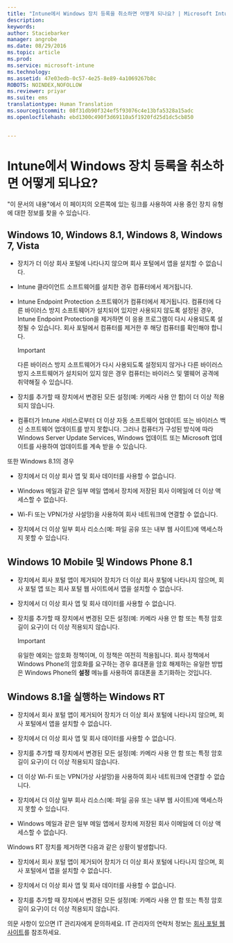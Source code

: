 ```yaml
---
title: "Intune에서 Windows 장치 등록을 취소하면 어떻게 되나요? | Microsoft Intune"
description: 
keywords: 
author: Staciebarker
manager: angrobe
ms.date: 08/29/2016
ms.topic: article
ms.prod: 
ms.service: microsoft-intune
ms.technology: 
ms.assetid: 47e03edb-0c57-4e25-8e89-4a1069267b8c
ROBOTS: NOINDEX,NOFOLLOW
ms.reviewer: priyar
ms.suite: ems
translationtype: Human Translation
ms.sourcegitcommit: 08f31db90f324ef5f93076c4e13bfa5328a15adc
ms.openlocfilehash: ebd1300c490f3d69110a5f1920fd25d1dc5cb850


---
```



# Intune에서 Windows 장치 등록을 취소하면 어떻게 되나요?

"이 문서의 내용"에서 이 페이지의 오른쪽에 있는 링크를 사용하여 사용 중인 장치 유형에 대한 정보를 찾을 수 있습니다.


## Windows 10, Windows 8.1, Windows 8, Windows 7, Vista

-   장치가 더 이상 회사 포털에 나타나지 않으며 회사 포털에서 앱을 설치할 수 없습니다.

-   Intune 클라이언트 소프트웨어를 설치한 경우 컴퓨터에서 제거됩니다.

-   Intune Endpoint Protection 소프트웨어가 컴퓨터에서 제거됩니다. 컴퓨터에 다른 바이러스 방지 소프트웨어가 설치되어 있지만 사용되지 않도록 설정된 경우, Intune Endpoint Protection을 제거하면 이 응용 프로그램이 다시 사용되도록 설정될 수 있습니다. 회사 포털에서 컴퓨터를 제거한 후 해당 컴퓨터를 확인해야 합니다.

    > [!IMPORTANT]
    > 다른 바이러스 방지 소프트웨어가 다시 사용되도록 설정되지 않거나 다른 바이러스 방지 소프트웨어가 설치되어 있지 않은 경우 컴퓨터는 바이러스 및 맬웨어 공격에 취약해질 수 있습니다.

-   장치를 추가할 때 장치에서 변경된 모든 설정(예: 카메라 사용 안 함)이 더 이상 적용되지 않습니다.

-   컴퓨터가 Intune 서비스로부터 더 이상 자동 소프트웨어 업데이트 또는 바이러스 백신 소프트웨어 업데이트를 받지 못합니다. 그러나 컴퓨터가 구성된 방식에 따라 Windows Server Update Services, Windows 업데이트 또는 Microsoft 업데이트를 사용하여 업데이트를 계속 받을 수 있습니다.

또한 Windows 8.1의 경우

-   장치에서 더 이상 회사 앱 및 회사 데이터를 사용할 수 없습니다.

-   Windows 메일과 같은 일부 메일 앱에서 장치에 저장된 회사 이메일에 더 이상 액세스할 수 없습니다.

-   Wi-Fi 또는 VPN(가상 사설망)을 사용하여 회사 네트워크에 연결할 수 없습니다.

-   장치에서 더 이상 일부 회사 리소스(예: 파일 공유 또는 내부 웹 사이트)에 액세스하지 못할 수 있습니다.

## Windows 10 Mobile 및 Windows Phone 8.1

-   장치에서 회사 포털 앱이 제거되어 장치가 더 이상 회사 포털에 나타나지 않으며, 회사 포털 앱 또는 회사 포털 웹 사이트에서 앱을 설치할 수 없습니다.

-   장치에서 더 이상 회사 앱 및 회사 데이터를 사용할 수 없습니다.

-   장치를 추가할 때 장치에서 변경된 모든 설정(예: 카메라 사용 안 함 또는 특정 암호 길이 요구)이 더 이상 적용되지 않습니다.

    > [!IMPORTANT]
    > 유일한 예외는 암호화 정책이며, 이 정책은 여전히 적용됩니다. 회사 정책에서 Windows Phone의 암호화를 요구하는 경우 휴대폰을 암호 해제하는 유일한 방법은 Windows Phone의 **설정** 메뉴를 사용하여 휴대폰을 초기화하는 것입니다.

## Windows 8.1을 실행하는 Windows RT

-   장치에서 회사 포털 앱이 제거되어 장치가 더 이상 회사 포털에 나타나지 않으며, 회사 포털에서 앱을 설치할 수 없습니다.

-   장치에서 더 이상 회사 앱 및 회사 데이터를 사용할 수 없습니다.

-   장치를 추가할 때 장치에서 변경된 모든 설정(예: 카메라 사용 안 함 또는 특정 암호 길이 요구)이 더 이상 적용되지 않습니다.

-   더 이상 Wi-Fi 또는 VPN(가상 사설망)을 사용하여 회사 네트워크에 연결할 수 없습니다.

-   장치에서 더 이상 일부 회사 리소스(예: 파일 공유 또는 내부 웹 사이트)에 액세스하지 못할 수 있습니다.

-   Windows 메일과 같은 일부 메일 앱에서 장치에 저장된 회사 이메일에 더 이상 액세스할 수 없습니다.

Windows RT 장치를 제거하면 다음과 같은 상황이 발생합니다.

-   장치에서 회사 포털 앱이 제거되어 장치가 더 이상 회사 포털에 나타나지 않으며, 회사 포털에서 앱을 설치할 수 없습니다.

-   장치에서 더 이상 회사 앱 및 회사 데이터를 사용할 수 없습니다.

-   장치를 추가할 때 장치에서 변경된 모든 설정(예: 카메라 사용 안 함 또는 특정 암호 길이 요구)이 더 이상 적용되지 않습니다.

의문 사항이 있으면 IT 관리자에게 문의하세요. IT 관리자의 연락처 정보는 [회사 포털 웹 사이트](http://portal.manage.microsoft.com)를 참조하세요.




<!--HONumber=Oct16_HO2-->


